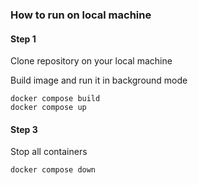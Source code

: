 ### How to run on local machine

#### Step 1

Clone repository on your local machine

Build image and run it in background mode

```shell
docker compose build
docker compose up
```

#### Step 3

Stop all containers

```shell
docker compose down
```



